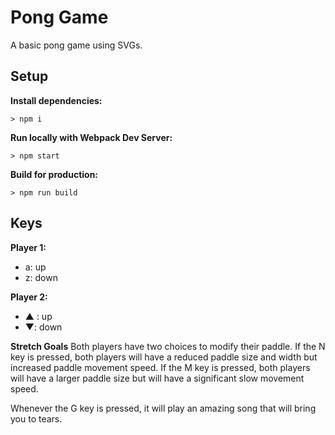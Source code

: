 # Pong Game

A basic pong game using SVGs.

## Setup

**Install dependencies:**

`> npm i`

**Run locally with Webpack Dev Server:**

`> npm start`

**Build for production:**

`> npm run build`

## Keys

**Player 1:**
* a: up
* z: down

**Player 2:**
* ▲ : up
* ▼: down


**Stretch Goals** 
Both players have two choices to modify their paddle.
If the N key is pressed, both players will have a reduced paddle size and width but increased paddle movement speed.
If the M key is pressed, both players will have a larger paddle size but will have a significant slow movement speed.

Whenever the G key is pressed, it will play an amazing song that will bring you to tears.
